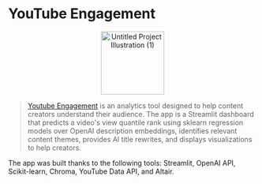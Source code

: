 # YouTube Engagement

<p align="center">
  <img width="128" height="128" alt="Untitled Project Illustration (1)" src="https://github.com/user-attachments/assets/2b00534b-0b30-41ad-9e19-d14709aa774b" />
</p>

> [Youtube Engagement](https://engagement-predictor.streamlit.app/) is an analytics tool designed to help content creators understand their audience. The app is a Streamlit dashboard that predicts a video's view quantile rank using sklearn regression models over OpenAI description embeddings, identifies relevant content themes, provides AI title rewrites, and displays visualizations to help creators.

The app was built thanks to the following tools: Streamlit, OpenAI API, Scikit-learn, Chroma, YouTube Data API, and Altair.

